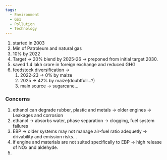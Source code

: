 ```yaml
---
tags:
  - Environment
  - GS1
  - Pollution
  - Technology
---
```

1. started in 2003
2. Min of Patroleum and natural gas
3. 10% by 2022
4. Target -> 20% blend by 2025-26 -> preponed from initial target 2030.
5. saved 1.4 lakh crore in foreign exchange and reduced GHG
6. feedstock diversification ->
	1. 2022-23 -> 0% by maize
	2. 2025 -> 42% by maize(doubtfull...?)
	3. main source -> sugarcane...

### Concerns
1. ethanol can degrade rubber, plastic and metals -> older engines -> Leakages and corrosion
2. ethanol -> absorbs water, phase separation -> clogging, fuel system failures
3. EBP -> older systems may not manage air-fuel ratio adequetly -> drivability and emission risks...
4. if engine and materials are not suited specifically to EBP -> high release of NOx and aldehyde.
5. 